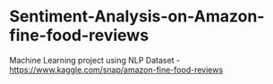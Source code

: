 # Sentiment-Analysis-on-Amazon-fine-food-reviews
Machine Learning project using NLP
Dataset - https://www.kaggle.com/snap/amazon-fine-food-reviews
